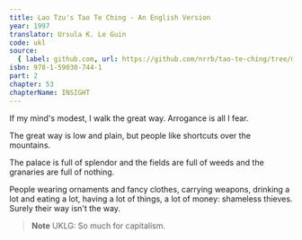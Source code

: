 ```yaml
---
title: Lao Tzu's Tao Te Ching - An English Version
year: 1997
translator: Ursula K. Le Guin
code: ukl
source:
  { label: github.com, url: https://github.com/nrrb/tao-te-ching/tree/master }
isbn: 978-1-59030-744-1
part: 2
chapter: 53
chapterName: INSIGHT
---
```


If my mind's modest,
I walk the great way.
Arrogance
is all I fear.

The great way is low and plain,
but people like shortcuts over the mountains.

The palace is full of splendor
and the fields are full of weeds
and the granaries are full of nothing.

People wearing ornaments and fancy clothes,
carrying weapons,
drinking a lot and eating a lot,
having a lot of things, a lot of money:
shameless thieves.
Surely their way
isn't the way.

> **Note** UKLG: So much for capitalism.
